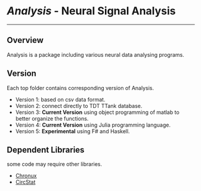 # *Analysis* - Neural Signal Analysis
___

## Overview
Analysis is a package including various neural data analysing programs.

## Version
Each top folder contains corresponding version of Analysis.

* Version 1: based on csv data format.
* Version 2: connect directly to TDT TTank database.
* Version 3: __Current Version__ using object programming of matlab to 
better organize the functions.
* Version 4: __Current Version__ using Julia programming language.
* Version 5: __Experimental__ using F# and Haskell.

## Dependent Libraries
some code may require other libraries.

* [Chronux](http://www.chronux.org)
* [CircStat](http://www.mathworks.com/matlabcentral/fileexchange/10676-circular-statistics-toolbox-directional-statistics)
